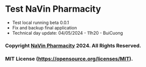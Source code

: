 # Test NaVin Pharmacity
* Test local running beta 0.0.1
* Fix and backup final application
* Technical day update: 04/05/2024 - 11h20 - BuiCuong
### Copyright [NaVin Pharmacity](https://github.com/kyoo-147/PharmacityManagement_NaVin) 2024. All Rights Reserved.
### MIT License (https://opensource.org/licenses/MIT).